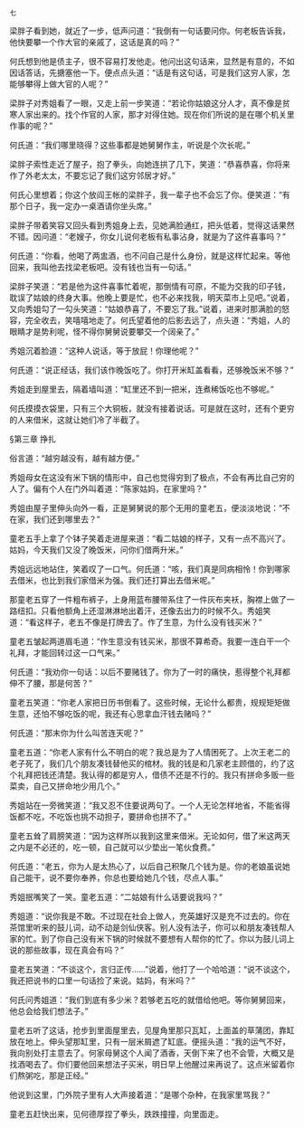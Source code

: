     七 

   梁胖子看到她，就近了一步，低声问道：“我倒有一句话要问你。何老板告诉我，他快要攀一个作大官的亲戚了，这话是真的吗？”

   何氏想到他是债主子，很不容易打发他走。他问出这句话来，显然是有意的，不如因话答话，先搪塞他一下。便点点头道：“话是有这句话，可是我们这穷人家，怎能够攀得上做大官的人呢？”

   梁胖子对秀姐看了一眼，又走上前一步笑道：“若论你姑娘这分人才，真不像是贫寒人家出来的。找个作官的人家，那才对得住她。现在你们所说的是在哪个机关里作事的呢？”

   何氏道：“我们哪里晓得？这些事都是她舅舅作主，听说是个次长呢。”

   梁胖子索性走近了屋子，抱了拳头，向她连拱了几下，笑道：“恭喜恭喜，你将来作了外老太太，不要忘记了我们这穷邻居才好。”

   何氏心里想着；你这个放阎王帐的梁胖子，我一辈子也不会忘了你。便笑道：“有那个日子，我一定办一桌酒请你坐头席。”

   梁胖子带着笑容又回头看到秀姐身上去，见她满脸通红，把头低着，觉得这话果然不错。因问道：“老嫂子，你女儿说何老板有私事沾身，就是为了这件喜事吗？”

   何氏道：“你看，他喝了两盅酒，也不问自己是什么身份，就是这样忙起来。等他回来，我叫他去找梁老板吧。没有钱也当有一句话。”

   梁胖子笑道：“若是他为这件喜事忙着呢，那倒情有可原，不能为交我的印子钱，耽误了姑娘的终身大事。他晚上要是忙，也不必来找我，明天菜市上见吧。”说着，又向秀姐勾了一勾头笑道：“姑娘恭喜了，不要忘了我。”说着，进来时那满脸的怒容，完全收去，笑嘻嘻地走了。何氏望着他的后影去远了，点头道：“秀姐，人的眼睛才是势利呢，怪不得你舅舅说要攀交一个阔亲了。”

   秀姐沉着脸道：“这种人说话，等于放屁！你理他呢？”

   何氏道：“说正经话，我们该作晚饭吃了。你打开米缸盖看看，还够晚饭米不够？”

   秀姐走到屋里去，隔着墙叫道：“缸里还不到一把米，连煮稀饭吃也不够呢。”

   何氏摸摸衣袋里，只有三个大铜板，就没有接着说话。可是就在这时，还有个更穷的人来借米，这就让她们冷了半截了。

   §第三章 挣扎

   俗言道：“越穷越没有，越有越方便。”

   秀姐母女在这没有米下锅的情形中，自己也觉得穷到了极点，不会有再比自己穷的人了。偏有个人在门外叫着道：“陈家姑妈，在家里吗？”

   秀姐由屋子里伸头向外一看，正是舅舅说的那个无用的童老五，便淡淡地说：“不在家，我们还到哪里去？”

   童老五手上拿了个钵子笑着走进屋来道：“看二姑娘的样子，又有一点不高兴了。姑妈，今天我们又没了晚饭米，问你们借两升米。”

   秀姐远远地站住，笑着叹了一口气。何氏道：“咳，我们真是同病相怜！你到哪家去借米，也比到我们家借米为强。我们还打算出去借米呢。”

   那童老五穿了一件粗布裤子，上身用蓝布腰带系住了一件灰布夹袄，胸襟上做了一路纽扣。只看他额角上还湿淋淋地出着汗，还像去出力的时候不久。秀姐笑道：“看这样子，老五不像是打牌去了。作了生意，为什么没有钱买米？”

   童老五皱起两道眉毛道：“作生意没有钱买米，那很不算希奇。我要一连白干一个礼拜，才能回转过这一口气来。”

   何氏道：“我劝你一句话：以后不要赌钱了。你为了一时的痛快，惹得整个礼拜都伸不了腰，那是何苦？”

   童老五笑道：“你老人家把日历书倒看了。这些时候，无论什么都贵，规规矩矩做生意，还怕不够吃饭的呢，我还有心思拿血汗钱去赌吗？”

   何氏道：“那末你为什么叫苦连天呢？”

   童老五道：“你老人家有什么不明白的呢？我总是为了人情困死了。上次王老二的老子死了，我们几个朋友凑钱替他买的棺材。我的钱是和几家老主顾借的，约了这个礼拜把钱还清楚。我认得的都是穷人，借债不还是不行的。我只有拼命多贩一些菜卖，自己又拼命地少用几个。”

   秀姐站在一旁微笑道：“我又忍不住要说两句了。一个人无论怎样地省，不能省得饭都不吃，不吃饭也挑不动担子，要拼命也拼不了。”

   童老五耸了肩膀笑道：“因为这样所以我到这里来借米。无论如何，借了米这两天之内是不必还的，吃一顿，自己就可以少垫出一笔伙食费。”

   何氏道：“老五，你为人是太热心了，以后自己积聚几个钱为是。你的老娘虽说她自己能干，说不要你奉养，你总也要给她几个钱，尽点人事。”

   秀姐抿嘴笑了一笑。童老五道：“二姑娘有什么话要说我吗？”

   秀姐道：“说你我是不敢。不过现在社会上做人，充英雄好汉是充不过去的。你在茶馆里听来的鼓儿词，动不动是剑仙侠客。别人没有法子，你可以和朋友凑钱帮人家的忙。到了你自己没有米下锅的时候就不要想有人帮你的忙了。你以为鼓儿词上说的那些故事，现在真会有吗？”

   童老五笑道：“不谈这个，言归正传……”说着，他打了一个哈哈道：“说不谈这个，我还把说书的口里一句话捡了来说。姑妈，有米吗？”

   何氏问秀姐道：“我们到底有多少米？若够老五吃的就借给他吧。等你舅舅回来，他总会给我们想法子。”

   童老五听了这话，抢步到里面屋里去，见屋角里那只瓦缸，上面盖的草蒲团，靠缸放在地上。伸头望那缸里，只有一层米屑遮了缸底。便摇头道：“我的运气不好，我向别处打主意去了。何家母舅这个人闻了酒香，天倒下来了也不会管，大概又是找酒喝去了。你们要他回来想法子买米，明日早上他醒过来再说了。这点米留着你们熬粥吃，那是正经。”

   他说到这里，门外院子里有人大声接着道：“是哪个杂种，在我家里骂我？”

   童老五赶快出来，见何德厚捏了拳头，跌跌撞撞，向里面走。

